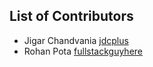 ## List of Contributors

* Jigar Chandvania [jdcplus](https://github.com/jdcplus)
* Rohan Pota [fullstackguyhere](https://github.com/fullstackguyhere)


